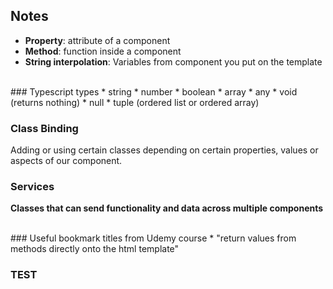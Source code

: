 ## Notes

* <b>Property</b>: attribute of a component
* <b>Method</b>: function inside a component
* <b>String interpolation</b>: Variables from component you put on the template
<br>
### Typescript types
* string
* number
* boolean
* array
* any
* void (returns nothing)
* null
* tuple (ordered list or ordered array)
<br>

### Class Binding
Adding or using certain classes depending on certain properties, values or aspects of our component.

### Services
<b>Classes that can send functionality and data across multiple components</b>

<br>
### Useful bookmark titles from Udemy course
* "return values from methods directly onto the html template"

### TEST
